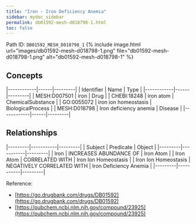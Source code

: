 ```yaml
---
title: "Iron - Iron Deficiency Anemia"
sidebar: mydoc_sidebar
permalink: db01592-mesh-d018798-1.html
toc: false 
---
```



Path ID: `DB01592_MESH_D018798_1`
{% include image.html url="images/db01592-mesh-d018798-1.png" file="db01592-mesh-d018798-1.png" alt="db01592-mesh-d018798-1" %}

## Concepts

|------------|------|---------|
| Identifier | Name | Type    |
|------------|------|---------|
| MESH:D007501 | iron | Drug |
| CHEBI:18248 | iron atom | ChemicalSubstance |
| GO:0055072 | iron ion homeostasis | BiologicalProcess |
| MESH:D018798 | Iron deficiency anemia | Disease |
|------------|------|---------|

## Relationships

|---------|-----------|---------|
| Subject | Predicate | Object  |
|---------|-----------|---------|
| Iron | INCREASES ABUNDANCE OF | Iron Atom |
| Iron Atom | CORRELATED WITH | Iron Ion Homeostasis |
| Iron Ion Homeostasis | NEGATIVELY CORRELATED WITH | Iron Deficiency Anemia |
|---------|-----------|---------|

Reference: 
  - [https://go.drugbank.com/drugs/DB01592](https://go.drugbank.com/drugs/DB01592)
  - [https://pubchem.ncbi.nlm.nih.gov/compound/23925](https://pubchem.ncbi.nlm.nih.gov/compound/23925)
